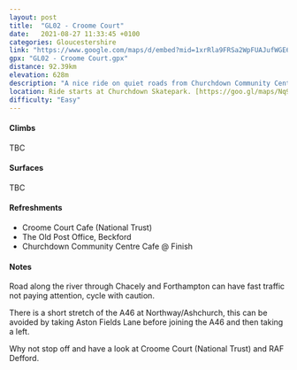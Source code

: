 ```yaml
---
layout: post
title:  "GL02 - Croome Court"
date:   2021-08-27 11:33:45 +0100
categories: Gloucestershire
link: "https://www.google.com/maps/d/embed?mid=1xrRla9FRSa2WpFUAJufWGE6Zxnk6_6Ef"
gpx: "GL02 - Croome Court.gpx"
distance: 92.39km 
elevation: 628m
description: "A nice ride on quiet roads from Churchdown Community Centre to Croome Court."
location: Ride starts at Churchdown Skatepark. [https://goo.gl/maps/Nq9SiyRjfa4nUGAs9](https://goo.gl/maps/Nq9SiyRjfa4nUGAs9). Free Parking Available
difficulty: "Easy"
---
```



#### Climbs

TBC

#### Surfaces

TBC

#### Refreshments

- Croome Court Cafe (National Trust)
- The Old Post Office, Beckford
- Churchdown Community Centre Cafe @ Finish

#### Notes

Road along the river through Chacely and Forthampton can have fast traffic not paying attention, cycle with caution.

There is a short stretch of the A46 at Northway/Ashchurch, this can be avoided by taking Aston Fields Lane before joining the A46 and then taking a left. 

Why not stop off and have a look at Croome Court (National Trust) and RAF Defford.
